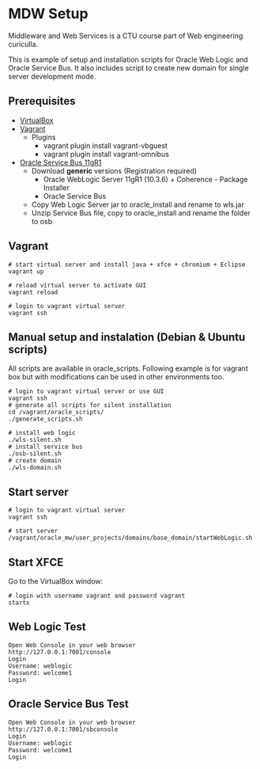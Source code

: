 # MDW Setup

Middleware and Web Services is a CTU course part of Web engineering curiculla.

This is example of setup and installation scripts for Oracle Web Logic and Oracle Service Bus. It also includes script to create new domain for single server development mode. 

## Prerequisites

- [VirtualBox](https://www.virtualbox.org/)
- [Vagrant](https://www.vagrantup.com/)
  * Plugins 
    * vagrant plugin install vagrant-vbguest
    * vagrant plugin install vagrant-omnibus
- [Oracle Service Bus 11gR1](http://www.oracle.com/technetwork/middleware/service-bus/downloads/index.html)
  * Download **generic** versions (Registration required)
    * Oracle WebLogic Server 11gR1 (10.3.6) + Coherence - Package Installer
    * Oracle Service Bus
  * Copy Web Logic Server jar to oracle_install and rename to wls.jar
  * Unzip Service Bus file, copy to oracle_install and rename the folder to osb

## Vagrant 

```
# start virtual server and install java + xfce + chromium + Eclipse
vagrant up
```

```
# reload virtual server to activate GUI
vagrant reload
```

```
# login to vagrant virtual server
vagrant ssh
```

## Manual setup and instalation (Debian & Ubuntu scripts)

All scripts are available in oracle_scripts. Following example is for vagrant box but with modifications can be used in other environments too.


```
# login to vagrant virtual server or use GUI
vagrant ssh
# generate all scripts for silent installation
cd /vagrant/oracle_scripts/
./generate_scripts.sh

# install web logic
./wls-silent.sh
# install service bus
./osb-silent.sh
# create domain
./wls-domain.sh
```


## Start server 

```
# login to vagrant virtual server
vagrant ssh

# start server
/vagrant/oracle_mw/user_projects/domains/base_domain/startWebLogic.sh

```


## Start XFCE

Go to the VirtualBox window:

```
# login with username vagrant and password vagrant
startx
```

## Web Logic Test
```
Open Web Console in your web browser
http://127.0.0.1:7001/console
Login
Username: weblogic
Password: welcome1
Login
```

## Oracle Service Bus Test

```
Open Web Console in your web browser
http://127.0.0.1:7001/sbconsole
Login
Username: weblogic
Password: welcome1
Login
```
